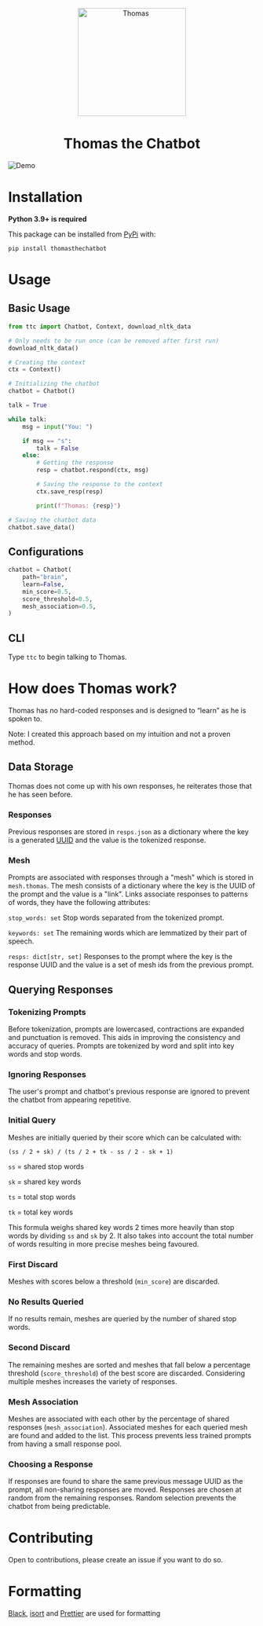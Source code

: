 <div align="center">
    <img src="https://i.imgur.com/1qHopDH.png" alt="Thomas" width="220" height="220">
    <h1>Thomas the Chatbot</h1>
</div>

![Demo](https://i.imgur.com/Jet4UGh.gif)

# Installation

**Python 3.9+ is required**

This package can be installed from [PyPi](https://pypi.org/project/thomasthechatbot/) with:

```
pip install thomasthechatbot
```

# Usage

## Basic Usage

```py
from ttc import Chatbot, Context, download_nltk_data

# Only needs to be run once (can be removed after first run)
download_nltk_data()

# Creating the context
ctx = Context()

# Initializing the chatbot
chatbot = Chatbot()

talk = True

while talk:
    msg = input("You: ")

    if msg == "s":
        talk = False
    else:
        # Getting the response
        resp = chatbot.respond(ctx, msg)

        # Saving the response to the context
        ctx.save_resp(resp)

        print(f"Thomas: {resp}")

# Saving the chatbot data
chatbot.save_data()
```

## Configurations

```py
chatbot = Chatbot(
    path="brain",
    learn=False,
    min_score=0.5,
    score_threshold=0.5,
    mesh_association=0.5,
)
```

## CLI

Type `ttc` to begin talking to Thomas.

# How does Thomas work?

Thomas has no hard-coded responses and is designed to “learn” as he is spoken to.

Note: I created this approach based on my intuition and not a proven method.

## Data Storage

Thomas does not come up with his own responses, he reiterates those that he has seen before.

### Responses

Previous responses are stored in `resps.json` as a dictionary where the key is a generated [UUID](https://docs.python.org/3/library/uuid.html) and the value is the tokenized response.

### Mesh

Prompts are associated with responses through a "mesh" which is stored in `mesh.thomas`. The mesh consists of a dictionary where the key is the UUID of the prompt and the value is a "link". Links associate responses to patterns of words, they have the following attributes:

`stop_words: set`
Stop words separated from the tokenized prompt.

`keywords: set`
The remaining words which are lemmatized by their part of speech.

`resps: dict[str, set]`
Responses to the prompt where the key is the response UUID and the value is a set of mesh ids from the previous prompt.

## Querying Responses

### Tokenizing Prompts

Before tokenization, prompts are lowercased, contractions are expanded and punctuation is removed. This aids in improving the consistency and accuracy of queries. Prompts are tokenized by word and split into key words and stop words.

### Ignoring Responses

The user's prompt and chatbot's previous response are ignored to prevent the chatbot from appearing repetitive.

### Initial Query

Meshes are initially queried by their score which can be calculated with:

`(ss / 2 + sk) / (ts / 2 + tk - ss / 2 - sk + 1)`

`ss` = shared stop words

`sk` = shared key words

`ts` = total stop words

`tk` = total key words

This formula weighs shared key words 2 times more heavily than stop words by dividing `ss` and `sk` by 2. It also takes into account the total number of words resulting in more precise meshes being favoured.

### First Discard

Meshes with scores below a threshold (`min_score`) are discarded.

### No Results Queried

If no results remain, meshes are queried by the number of shared stop words.

### Second Discard

The remaining meshes are sorted and meshes that fall below a percentage threshold (`score_threshold`) of the best score are discarded. Considering multiple meshes increases the variety of responses.

### Mesh Association

Meshes are associated with each other by the percentage of shared responses (`mesh_association`). Associated meshes for each queried mesh are found and added to the list. This process prevents less trained prompts from having a small response pool.

### Choosing a Response

If responses are found to share the same previous message UUID as the prompt, all non-sharing responses are moved. Responses are chosen at random from the remaining responses. Random selection prevents the chatbot from being predictable.

# Contributing

Open to contributions, please create an issue if you want to do so.

# Formatting

[Black](https://github.com/psf/black), [isort](https://github.com/PyCQA/isort) and [Prettier](https://prettier.io/) are used for formatting
